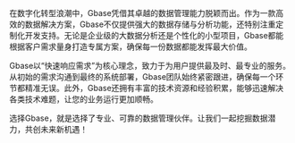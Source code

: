 在数字化转型浪潮中，Gbase凭借其卓越的数据管理能力脱颖而出。作为一款高效的数据解决方案，Gbase不仅提供强大的数据存储与分析功能，还特别注重定制化开发支持。无论是企业级的大数据分析还是个性化的小型项目，Gbase都能根据客户需求量身打造专属方案，确保每一份数据都能发挥最大价值。

Gbase以“快速响应需求”为核心理念，致力于为用户提供最及时、最专业的服务。从初始的需求沟通到最终的系统部署，Gbase团队始终紧密跟进，确保每一个环节都精准无误。此外，Gbase还拥有丰富的技术资源和经验积累，能够迅速解决各类技术难题，让您的业务运行更加顺畅。

选择Gbase，就是选择了专业、可靠的数据管理伙伴。让我们一起挖掘数据潜力，共创未来新机遇！